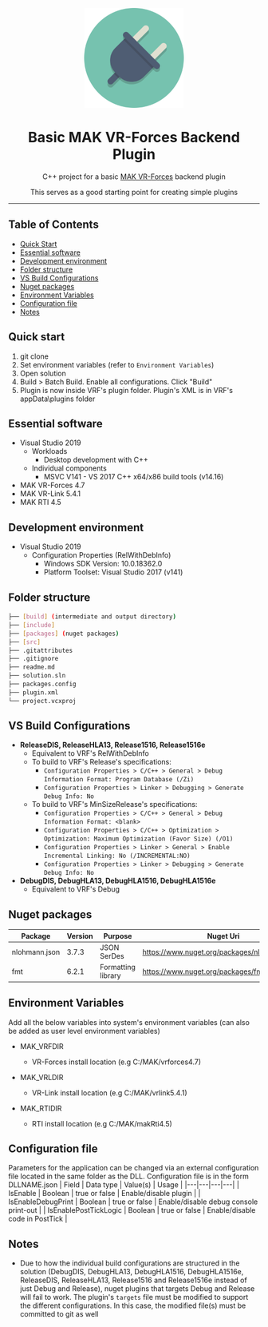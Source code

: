 <p align="center">
  <img height="200" src="icon.png" alt="Drash logo">
  <h1 align="center">Basic MAK VR-Forces Backend Plugin</h1>
</p>
<p align="center">C++ project for a basic <a href="https://www.mak.com/products/simulate/vr-forces">MAK VR-Forces</a> backend plugin</p>
<p align="center">This serves as a good starting point for creating simple plugins
</p>

---

## Table of Contents
- [Quick Start](#quick-start)
- [Essential software](#essential-software)
- [Development environment](#development-environment)
- [Folder structure](#folder-structure)
- [VS Build Configurations](#vs-build-configurations)
- [Nuget packages](#nuget-packages)
- [Environment Variables](#environment-variables)
- [Configuration file](#configuration-file)
- [Notes](#notes)

## Quick start
1) git clone
2) Set environment variables (refer to `Environment Variables`)
3) Open solution
4) Build > Batch Build. Enable all configurations. Click "Build"
5) Plugin is now inside VRF's plugin folder. Plugin's XML is in VRF's appData\plugins folder

## Essential software
- Visual Studio 2019
  - Workloads
    - Desktop development with C++
  - Individual components
    - MSVC V141 - VS 2017 C++ x64/x86 build tools (v14.16)
- MAK VR-Forces 4.7
- MAK VR-Link 5.4.1
- MAK RTI 4.5
  
## Development environment
- Visual Studio 2019
  - Configuration Properties (RelWithDebInfo)
    - Windows SDK Version: 10.0.18362.0
    - Platform Toolset: Visual Studio 2017 (v141)

## Folder structure
```sh
├── [build] (intermediate and output directory)
├── [include]
├── [packages] (nuget packages)
├── [src]
├── .gitattributes
├── .gitignore
├── readme.md
├── solution.sln
├── packages.config
├── plugin.xml
└── project.vcxproj
```

## VS Build Configurations
- **ReleaseDIS, ReleaseHLA13, Release1516, Release1516e**
  - Equivalent to VRF's RelWithDebInfo
  - To build to VRF's Release's specifications:
    - `Configuration Properties > C/C++ > General > Debug Information Format: Program Database (/Zi)`
    - `Configuration Properties > Linker > Debugging > Generate Debug Info: No`
  - To build to VRF's MinSizeRelease's specifications:
    - `Configuration Properties > C/C++ > General > Debug Information Format: <blank>`
    - `Configuration Properties > C/C++ > Optimization > Optimization: Maximum Optimization (Favor Size) (/O1)`
    - `Configuration Properties > Linker > General > Enable Incremental Linking: No (/INCREMENTAL:NO)`
    - `Configuration Properties > Linker > Debugging > Generate Debug Info: No`
- **DebugDIS, DebugHLA13, DebugHLA1516, DebugHLA1516e**
  - Equivalent to VRF's Debug

## Nuget packages
| Package  | Version  | Purpose  | Nuget Uri  | Comments  |
|---|---|---|---|---|
| nlohmann.json  | 3.7.3  | JSON SerDes  | https://www.nuget.org/packages/nlohmann.json/  | https://github.com/nlohmann/json  |
| fmt  | 6.2.1  | Formatting library  | https://www.nuget.org/packages/fmt/  | https://fmt.dev/  |

## Environment Variables
Add all the below variables into system's environment variables (can also be added as user level environment variables)
- MAK_VRFDIR
  - VR-Forces install location (e.g C:/MAK/vrforces4.7)

- MAK_VRLDIR
  - VR-Link install location (e.g C:/MAK/vrlink5.4.1)

- MAK_RTIDIR
  - RTI install location (e.g C:/MAK/makRti4.5)

## Configuration file
Parameters for the application can be changed via an external configuration file located in the same folder as the DLL. Configuration file is in the form DLLNAME.json
| Field  | Data type  | Value(s)  | Usage  |
|---|---|---|---|
| IsEnable  | Boolean  | true or false  | Enable/disable plugin  |
| IsEnableDebugPrint  | Boolean  | true or false  | Enable/disable debug console print-out  |
| IsEnablePostTickLogic  | Boolean  | true or false  | Enable/disable code in PostTick  |

## Notes
- Due to how the individual build configurations are structured in the solution (DebugDIS, DebugHLA13, DebugHLA1516, DebugHLA1516e, ReleaseDIS, ReleaseHLA13, Release1516 and Release1516e instead of just Debug and Release), nuget plugins that targets Debug and Release will fail to work. The plugin's `targets` file must be modified to support the different configurations. In this case, the modified file(s) must be committed to git as well 